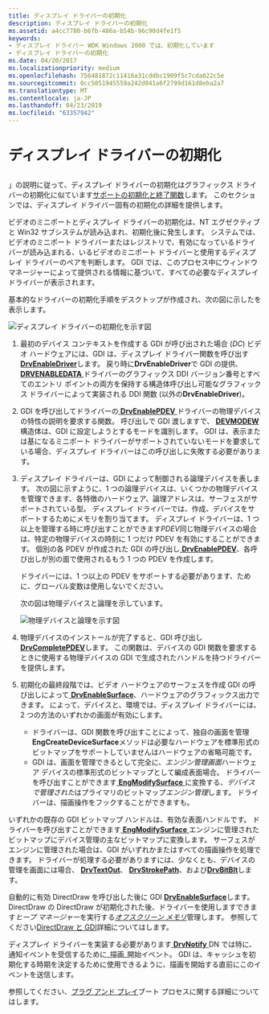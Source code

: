 ```yaml
---
title: ディスプレイ ドライバーの初期化
description: ディスプレイ ドライバーの初期化
ms.assetid: a4cc7780-b6fb-486a-b54b-96c90d4fe1f5
keywords:
- ディスプレイ ドライバー WDK Windows 2000 では、初期化しています
- ディスプレイ ドライバーの初期化
ms.date: 04/20/2017
ms.localizationpriority: medium
ms.openlocfilehash: 756481872c11416a31cddbc1909f5c7cda022c5e
ms.sourcegitcommit: 0cc5051945559a242d941a6f2799d161d8eba2a7
ms.translationtype: MT
ms.contentlocale: ja-JP
ms.lasthandoff: 04/23/2019
ms.locfileid: "63357942"
---
```

# <a name="display-driver-initialization"></a>ディスプレイ ドライバーの初期化


## <span id="ddk_display_driver_initialization_gg"></span><span id="DDK_DISPLAY_DRIVER_INITIALIZATION_GG"></span>


」の説明に従って、ディスプレイ ドライバーの初期化はグラフィックス ドライバーの初期化に似ています[サポートの初期化と終了関数](supporting-initialization-and-termination-functions.md)します。 このセクションでは、ディスプレイ ドライバー固有の初期化の詳細を提供します。

ビデオのミニポートとディスプレイ ドライバーの初期化は、NT エグゼクティブと Win32 サブシステムが読み込まれ、初期化後に発生します。 システムでは、ビデオのミニポート ドライバーまたはレジストリで、有効になっているドライバーが読み込まれる、いるビデオのミニポート ドライバーと使用するディスプレイ ドライバーのペアを判断します。 GDI では、このプロセス中にウィンドウ マネージャーによって提供される情報に基づいて、すべての必要なディスプレイ ドライバーが表示されます。

基本的なドライバーの初期化手順をデスクトップが作成され、次の図に示したを表示します。

![ディスプレイ ドライバーの初期化を示す図](images/202-01.png)

1.  最初のデバイス コンテキストを作成する GDI が呼び出された場合 (*DC*) ビデオ ハードウェアには、GDI は、ディスプレイ ドライバー関数を呼び出す[ **DrvEnableDriver**](https://msdn.microsoft.com/library/windows/hardware/ff556210)します。 戻り時に**DrvEnableDriver**で GDI の提供、 [ **DRVENABLEDATA** ](https://msdn.microsoft.com/library/windows/hardware/ff556206)ドライバーのグラフィックス DDI バージョン番号とすべてのエントリ ポイントの両方を保持する構造体呼び出し可能なグラフィックス ドライバーによって実装される DDI 関数 (以外の**DrvEnableDriver**)。

2.  GDI を呼び出してドライバーの[ **DrvEnablePDEV** ](https://msdn.microsoft.com/library/windows/hardware/ff556211)ドライバーの物理デバイスの特性の説明を要求する関数。 呼び出しで GDI 渡しますで、 [ **DEVMODEW** ](https://msdn.microsoft.com/library/windows/hardware/ff552837)構造体は、GDI に設定しようとするモードを識別します。 GDI は、表示または基になるミニポート ドライバーがサポートされていないモードを要求している場合、ディスプレイ ドライバーはこの呼び出しに失敗する必要があります。

3.  ディスプレイ ドライバーは、GDI によって制御される論理デバイスを表します。 次の図に示すように、1 つの論理デバイスは、いくつかの物理デバイスを管理できます、各特徴のハードウェア、論理アドレスは、サーフェスがサポートされている型。 ディスプレイ ドライバーでは、作成、デバイスをサポートするためにメモリを割り当てます。 ディスプレイ ドライバーは、1 つ以上を管理する時に呼び出すことができます*PDEV*同じ物理デバイスの場合は、特定の物理デバイスの時刻に 1 つだけ PDEV を有効にすることができます。 個別の各 PDEV が作成された GDI の呼び出し[ **DrvEnablePDEV**](https://msdn.microsoft.com/library/windows/hardware/ff556211)、各呼び出しが別の面で使用されるもう 1 つの PDEV を作成します。

    ドライバーには、1 つ以上の PDEV をサポートする必要があります、ために、グローバル変数は使用しないでください。

    次の図は物理デバイスと論理を示しています。

    ![物理デバイスと論理を示す図](images/202-03.png)

4.  物理デバイスのインストールが完了すると、GDI 呼び出し[ **DrvCompletePDEV**](https://msdn.microsoft.com/library/windows/hardware/ff556181)します。 この関数は、デバイスの GDI 関数を要求するときに使用する物理デバイスの GDI で生成されたハンドルを持つドライバーを提供します。

5.  初期化の最終段階では、ビデオ ハードウェアのサーフェスを作成 GDI の呼び出しによって[ **DrvEnableSurface**](https://msdn.microsoft.com/library/windows/hardware/ff556214)、ハードウェアのグラフィックス出力できます。 によって、デバイスと、環境では、ディスプレイ ドライバーには、2 つの方法のいずれかの画面が有効にします。
    -   ドライバーは、GDI 関数を呼び出すことによって、独自の画面を管理**EngCreateDeviceSurface**メソッドは必要なハードウェアを標準形式のビットマップをサポートしていませんはハードウェアの省略可能です。
    -   GDI は、画面を管理できるとして完全に、*エンジン管理画面*ハードウェア デバイスの標準形式のビットマップとして編成表面場合。 ドライバーを呼び出すことができます[ **EngModifySurface** ](https://msdn.microsoft.com/library/windows/hardware/ff564976)に変換する、*デバイスで管理された*はプライマリのビットマップ*エンジン管理*します。 ドライバーは、描画操作をフックすることができますも。

いずれかの既存の GDI ビットマップ ハンドルは、有効な表面ハンドルです。 ドライバーを呼び出すことができます[ **EngModifySurface** ](https://msdn.microsoft.com/library/windows/hardware/ff564976)エンジンに管理されたビットマップにデバイス管理の主なビットマップに変換します。 サーフェスがエンジンに管理された場合は、GDI がいずれかまたはすべての描画操作を処理できます。 ドライバーが処理する必要がありますには、少なくとも、デバイスの管理を画面には場合、 [ **DrvTextOut**](https://msdn.microsoft.com/library/windows/hardware/ff557277)、 [ **DrvStrokePath**](https://msdn.microsoft.com/library/windows/hardware/ff556316)、および[**DrvBitBlt**](https://msdn.microsoft.com/library/windows/hardware/ff556180)します。


自動的に有効 DirectDraw を呼び出した後に GDI [ **DrvEnableSurface**](https://msdn.microsoft.com/library/windows/hardware/ff556214)します。 DirectDraw の DirectDraw が初期化された後、ドライバーを使用しますできます*ヒープ マネージャー*を実行する[*オフスクリーン メモリ*](video-present-network-terminology.md#off_screen_memory)管理します。 参照してください[DirectDraw と GDI](directdraw-and-gdi.md)詳細についてはします。


ディスプレイ ドライバーを実装する必要があります[ **DrvNotify** ](https://msdn.microsoft.com/library/windows/hardware/ff556252) DN では特に、通知イベントを受信するために\_描画\_開始イベント。 GDI は、キャッシュを初期化する時期を決定するために使用できるように、描画を開始する直前にこのイベントを送信します。

参照してください、[プラグ アンド プレイ](https://msdn.microsoft.com/library/windows/hardware/ff547125)ブート プロセスに関する詳細についてはします。



 





